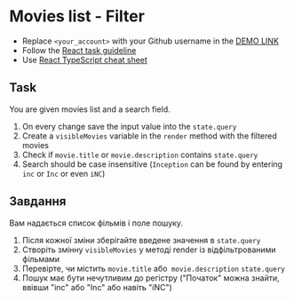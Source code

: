 # Movies list - Filter
- Replace `<your_account>` with your Github username in the
 [DEMO LINK](https://misharosa.github.io/react_movies-list-filter/)
- Follow the [React task guideline](https://github.com/mate-academy/react_task-guideline#react-tasks-guideline)
- Use [React TypeScript cheat sheet](https://mate-academy.github.io/fe-program/js/extra/react-typescript)

## Task
You are given movies list and a search field.
1. On every change save the input value into the `state.query`
2. Create a `visibleMovies` variable in the `render` method with the filtered movies
3. Check if `movie.title` or `movie.description` contains `state.query`
4. Search should be case insensitive (`Inception` can be found by entering `inc` or `Inc` or even `iNC`)


## Завдання
Вам надається список фільмів і поле пошуку.
1. Після кожної зміни зберігайте введене значення в `state.query`
2. Створіть змінну `visibleMovies` у методі render із відфільтрованими фільмами
3. Перевірте, чи містить `movie.title` або` movie.description` `state.query`
4. Пошук має бути нечутливим до регістру ("Початок" можна знайти, ввівши "inc" або "Inc" або навіть "iNC")
